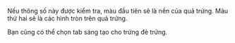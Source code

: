 Nếu thông số này được kiểm tra, màu đầu tiên sẽ là nền của quả trứng.
Màu thứ hai sẽ là các hình tròn trên quả trứng.

Bạn cũng có thể chọn tab sáng tạo cho trứng đẻ trứng.